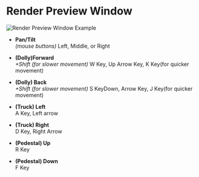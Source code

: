 Render Preview Window
==================

![Render Preview Window Example](Chunky_Render_Preview.png)


* **Pan/Tilt**  
_(mouse buttons)_ Left, Middle, or Right

* **(Dolly)Forward**  
_+Shift (for slower movement)_ W Key, Up Arrow Key, K Key(for quicker movement)

* **(Dolly) Back**  
_+Shift (for slower movement)_ S KeyDown, Arrow Key, J Key(for quicker movement)

* **(Truck) Left**  
A Key, Left arrow

* **(Truck) Right**  
D Key, Right Arrow

* **(Pedestal) Up**  
R Key

* **(Pedestal) Down**  
F Key

